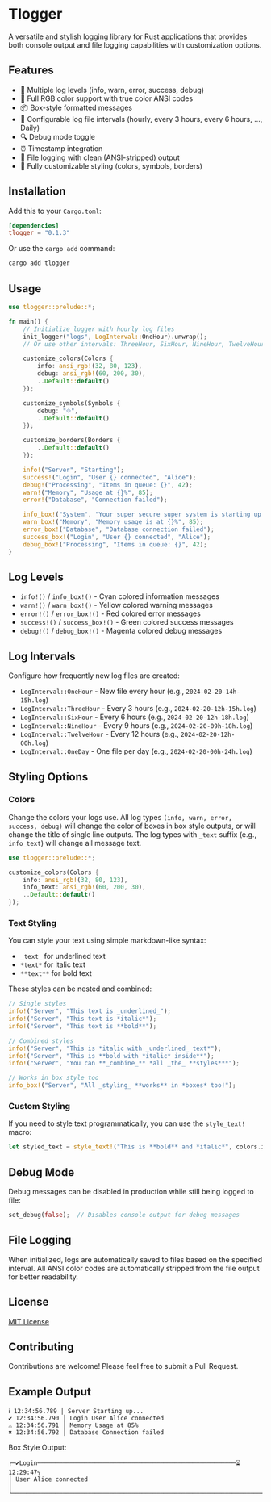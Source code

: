 # Tlogger

A versatile and stylish logging library for Rust applications that provides both console output and file logging capabilities with customization options.

## Features

- 📝 Multiple log levels (info, warn, error, success, debug)
- 🎨 Full RGB color support with true color ANSI codes
- 📦 Box-style formatted messages
- 📅 Configurable log file intervals (hourly, every 3 hours, every 6 hours, ..., Daily)
- 🔍 Debug mode toggle
- ⏰ Timestamp integration
- 💾 File logging with clean (ANSI-stripped) output
- 🎯 Fully customizable styling (colors, symbols, borders)

## Installation

Add this to your `Cargo.toml`:

```toml
[dependencies]
tlogger = "0.1.3"
```

Or use the `cargo add` command:

```bash
cargo add tlogger
```

## Usage

```rust
use tlogger::prelude::*;

fn main() {
    // Initialize logger with hourly log files
    init_logger("logs", LogInterval::OneHour).unwrap();
    // Or use other intervals: ThreeHour, SixHour, NineHour, TwelveHour, OneDay

    customize_colors(Colors {
        info: ansi_rgb!(32, 80, 123),
        debug: ansi_rgb!(60, 200, 30),
        ..Default::default()
    });

    customize_symbols(Symbols {
        debug: "⟐",
        ..Default::default()
    });

    customize_borders(Borders {
        ..Default::default()
    });

    info!("Server", "Starting");
    success!("Login", "User {} connected", "Alice");
    debug!("Processing", "Items in queue: {}", 42);
    warn!("Memory", "Usage at {}%", 85);
    error!("Database", "Connection failed");

    info_box!("System", "Your super secure super system is starting up.");
    warn_box!("Memory", "Memory usage is at {}%", 85);
    error_box!("Database", "Database connection failed");
    success_box!("Login", "User {} connected", "Alice");
    debug_box!("Processing", "Items in queue: {}", 42);
}
```

## Log Levels

- `info!()` / `info_box!()` - Cyan colored information messages
- `warn!()` / `warn_box!()` - Yellow colored warning messages
- `error!()` / `error_box!()` - Red colored error messages
- `success!()` / `success_box!()` - Green colored success messages
- `debug!()` / `debug_box!()` - Magenta colored debug messages

## Log Intervals

Configure how frequently new log files are created:
- `LogInterval::OneHour` - New file every hour (e.g., `2024-02-20-14h-15h.log`)
- `LogInterval::ThreeHour` - Every 3 hours (e.g., `2024-02-20-12h-15h.log`)
- `LogInterval::SixHour` - Every 6 hours (e.g., `2024-02-20-12h-18h.log`)
- `LogInterval::NineHour` - Every 9 hours (e.g., `2024-02-20-09h-18h.log`)
- `LogInterval::TwelveHour` - Every 12 hours (e.g., `2024-02-20-12h-00h.log`)
- `LogInterval::OneDay` - One file per day (e.g., `2024-02-20-00h-24h.log`)

## Styling Options

### Colors
Change the colors your logs use.
All log types `(info, warn, error, success, debug)` will change the color of boxes in box style outputs,
or will change the title of single line outputs. The log types with `_text` suffix (e.g., `info_text`) will change all message text.

```rust
use tlogger::prelude::*;

customize_colors(Colors {
    info: ansi_rgb!(32, 80, 123),
    info_text: ansi_rgb!(60, 200, 30),
    ..Default::default()
});
```

### Text Styling
You can style your text using simple markdown-like syntax:
- `_text_` for underlined text
- `*text*` for italic text
- `**text**` for bold text

These styles can be nested and combined:
```rust
// Single styles
info!("Server", "This text is _underlined_");
info!("Server", "This text is *italic*");
info!("Server", "This text is **bold**");

// Combined styles
info!("Server", "This is *italic with _underlined_ text*");
info!("Server", "This is **bold with *italic* inside**");
info!("Server", "You can **_combine_** *all _the_ **styles***");

// Works in box style too
info_box!("Server", "All _styling_ **works** in *boxes* too!");
```

### Custom Styling
If you need to style text programmatically, you can use the `style_text!` macro:
```rust
let styled_text = style_text!("This is **bold** and *italic*", colors.info_text);
```

## Debug Mode

Debug messages can be disabled in production while still being logged to file:
```rust
set_debug(false);  // Disables console output for debug messages
```

## File Logging

When initialized, logs are automatically saved to files based on the specified interval. All ANSI color codes are automatically stripped from the file output for better readability.

## License

[MIT License](LICENSE)

## Contributing

Contributions are welcome! Please feel free to submit a Pull Request.

## Example Output

```
ℹ 12:34:56.789 │ Server Starting up...
✔ 12:34:56.790 │ Login User Alice connected
⚠ 12:34:56.791 │ Memory Usage at 85%
✖ 12:34:56.792 │ Database Connection failed
```

Box Style Output:
```
╭─✔Login───────────────────────────────────────────────────────⏳ 12:29:47╮
│ User Alice connected                                                    │
╰─────────────────────────────────────────────────────────────────────────╯
```
